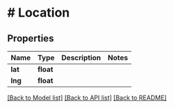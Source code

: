 # # Location

## Properties

Name | Type | Description | Notes
------------ | ------------- | ------------- | -------------
**lat** | **float** |  | 
**lng** | **float** |  | 

[[Back to Model list]](../../README.md#documentation-for-models) [[Back to API list]](../../README.md#documentation-for-api-endpoints) [[Back to README]](../../README.md)



